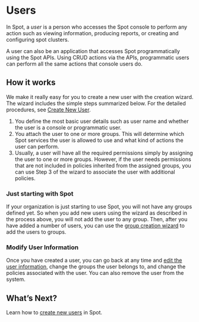 <meta name="robots" content="noindex">

# Users

In Spot, a *user* is a person who accesses the Spot console to perform any action such as viewing information, producing reports, or creating and configuring spot clusters.

A user can also be an application that accesses Spot programmatically using the Spot APIs. Using CRUD actions via the APIs, programmatic users can perform all the same actions that console users do.

## How it works

We make it really easy for you to create a new user with the creation wizard. The wizard includes the simple steps summarized below. For the detailed procedures, see [Create New User](administration/users-a/create-new-user).
1. You define the most basic user details such as user name and whether the user is a console or programmatic user.
2. You attach the user to one or more groups. This will determine which Spot services the user is allowed to use and what kind of actions the user can perform.
3. Usually, a user will have all the required permissions simply by assigning the user to one or more groups. However, if the user needs permissions that are not included in policies inherited from the assigned groups, you can use Step 3 of the wizard to associate the user with additional policies.

### Just starting with Spot

If your organization is just starting to use Spot, you will not have any groups defined yet. So when you add new users using the wizard as described in the process above, you will not add the user to any group. Then, after you have added a number of users, you can use the [group creation wizard](administration/groups/create-new-group) to add the users to groups.

### Modify User Information

Once you have created a user, you can go back at any time and [edit the user information](administration/groups/edit-group-details), change the groups the user belongs to, and change the policies associated with the user. You can also remove the user from the system.

## What’s Next?

Learn how to [create new users](administration/users-a/create-new-user) in Spot.
